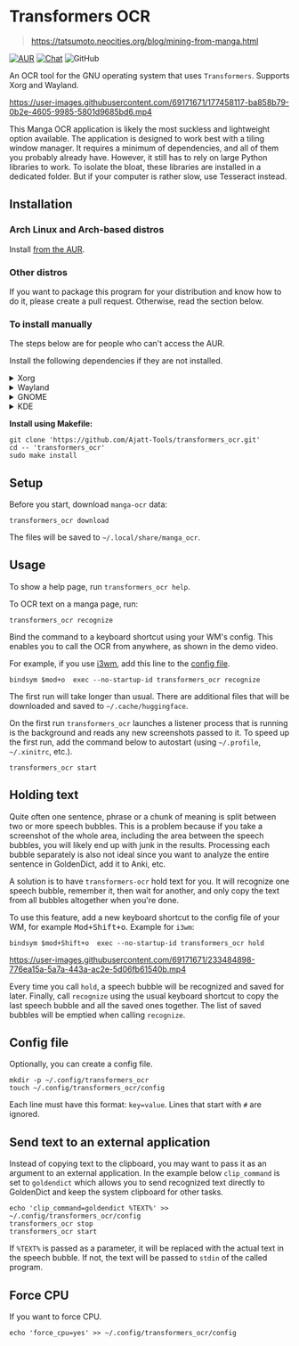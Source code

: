 # Transformers OCR

> https://tatsumoto.neocities.org/blog/mining-from-manga.html

[![AUR](https://img.shields.io/badge/AUR-install-blue)](https://aur.archlinux.org/packages/transformers_ocr)
[![Chat](https://img.shields.io/badge/chat-join-green)](https://tatsumoto-ren.github.io/blog/join-our-community.html)
![GitHub](https://img.shields.io/github/license/Ajatt-Tools/transformers_ocr)

An OCR tool for the GNU operating system that uses `Transformers`.
Supports Xorg and Wayland.

https://user-images.githubusercontent.com/69171671/177458117-ba858b79-0b2e-4605-9985-5801d9685bd6.mp4

This Manga OCR application is likely the most suckless and lightweight option available.
The application is designed to work best with a tiling window manager.
It requires a minimum of dependencies, and all of them you probably already have.
However, it still has to rely on large Python libraries to work.
To isolate the bloat, these libraries are installed in a dedicated folder.
But if your computer is rather slow, use Tesseract instead.

## Installation

### Arch Linux and Arch-based distros

Install [from the AUR](https://aur.archlinux.org/packages/transformers_ocr).

### Other distros

If you want to package this program for your distribution and know how to do it,
please create a pull request.
Otherwise, read the section below.

### To install manually

The steps below are for people who can't access the AUR.

Install the following dependencies if they are not installed.

<details>

<summary>Xorg</summary>

* [pip](https://pypi.org/project/pip/)
* [maim](https://github.com/naelstrof/maim)
* [xclip](https://github.com/astrand/xclip)

</details>

<details>

<summary>Wayland</summary>

* [pip](https://pypi.org/project/pip/)
* [grim](https://git.sr.ht/~emersion/grim)
* [slurp](https://github.com/emersion/slurp)
* [wl-copy](https://github.com/bugaevc/wl-clipboard)

</details>

<details>

<summary>GNOME</summary>

* [pip](https://pypi.org/project/pip/)
* [gnome-screenshot](https://gitlab.gnome.org/GNOME/gnome-screenshot)
* [wl-copy](https://github.com/bugaevc/wl-clipboard)

</details>

<details>

<summary>KDE</summary>

* [pip](https://pypi.org/project/pip/)
* [spectactle](https://github.com/KDE/spectacle/)
* [wl-copy](https://github.com/bugaevc/wl-clipboard)

</details>

**Install using Makefile:**

```
git clone 'https://github.com/Ajatt-Tools/transformers_ocr.git'
cd -- 'transformers_ocr'
sudo make install
```

## Setup

Before you start,
download `manga-ocr` data:

```
transformers_ocr download
```

The files will be saved to `~/.local/share/manga_ocr`.

## Usage

To show a help page, run `transformers_ocr help`.

To OCR text on a manga page, run:

```
transformers_ocr recognize
```

Bind the command to a keyboard shortcut using your WM's config.
This enables you to call the OCR from anywhere, as shown in the demo video.

For example, if you use [i3wm](https://i3wm.org/),
add this line to the [config file](https://i3wm.org/docs/userguide.html#configuring).

```
bindsym $mod+o  exec --no-startup-id transformers_ocr recognize
```

The first run will take longer than usual.
There are additional files that will be downloaded and saved to `~/.cache/huggingface`.

On the first run `transformers_ocr` launches a listener process
that is running is the background and reads any new screenshots passed to it.
To speed up the first run, add the command below to autostart (using `~/.profile`, `~/.xinitrc`, etc.).

```
transformers_ocr start
```

## Holding text

Quite often one sentence, phrase or a chunk of meaning
is split between two or more speech bubbles.
This is a problem because if you take a screenshot of the whole area,
including the area between the speech bubbles,
you will likely end up with junk in the results.
Processing each bubble separately is also not ideal
since you want to analyze the entire sentence in GoldenDict, add it to Anki, etc.

A solution is to have `transformers-ocr` hold text for you.
It will recognize one speech bubble, remember it, then wait for another,
and only copy the text from all bubbles altogether when you're done.

To use this feature, add a new keyboard shortcut to the config file of your WM,
for example <kbd>Mod+Shift+o</kbd>.
Example for `i3wm`:

```
bindsym $mod+Shift+o  exec --no-startup-id transformers_ocr hold
```

https://user-images.githubusercontent.com/69171671/233484898-776ea15a-5a7a-443a-ac2e-5d06fb61540b.mp4

Every time you call `hold`, a speech bubble will be recognized and saved for later.
Finally, call `recognize` using the usual keyboard shortcut
to copy the last speech bubble and all the saved ones together.
The list of saved bubbles will be emptied when calling `recognize`.

## Config file

Optionally, you can create a config file.

```
mkdir -p ~/.config/transformers_ocr
touch ~/.config/transformers_ocr/config
```

Each line must have this format: `key=value`.
Lines that start with `#` are ignored.

## Send text to an external application

Instead of copying text to the clipboard,
you may want to pass it as an argument to an external application.
In the example below `clip_command` is set to `goldendict`
which allows you to send recognized text directly to GoldenDict
and keep the system clipboard for other tasks.

```
echo 'clip_command=goldendict %TEXT%' >> ~/.config/transformers_ocr/config
transformers_ocr stop
transformers_ocr start
```

If `%TEXT%` is passed as a parameter,
it will be replaced with the actual text in the speech bubble.
If not, the text will be passed to `stdin` of the called program.

## Force CPU

If you want to force CPU.

```
echo 'force_cpu=yes' >> ~/.config/transformers_ocr/config
```
